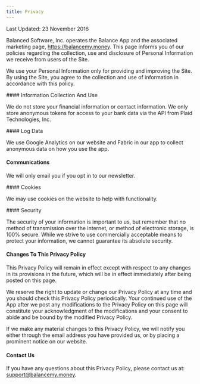 ```yaml
---
title: Privacy
---
```


Last Updated: 23 November 2016

Balanced Software, Inc. operates the Balance App and the associated marketing page, https://balancemy.money. This page informs you of our policies regarding the collection, use and disclosure of Personal Information we receive from users of the Site.

We use your Personal Information only for providing and improving the Site. By using the Site, you agree to the collection and use of information in accordance with this policy.

#### Information Collection And Use

We do not store your financial information or contact information. We only store anonymous tokens for access to your bank data via the API from Plaid Technologies, Inc.

#### Log Data

We use Google Analytics on our website and Fabric in our app to collect anonymous data on how you use the app.

#### Communications

We will only email you if you opt in to our newsletter.

#### Cookies

We may use cookies on the website to help with functionality.

#### Security

The security of your information is important to us, but remember that no method of transmission over the internet, or method of electronic storage, is 100% secure. While we strive to use commercially acceptable means to protect your information, we cannot guarantee its absolute security.

#### Changes To This Privacy Policy

This Privacy Policy will remain in effect except with respect to any changes in its provisions in the future, which will be in effect immediately after being posted on this page.

We reserve the right to update or change our Privacy Policy at any time and you should check this Privacy Policy periodically. Your continued use of the App after we post any modifications to the Privacy Policy on this page will constitute your acknowledgment of the modifications and your consent to abide and be bound by the modified Privacy Policy.

If we make any material changes to this Privacy Policy, we will notify you either through the email address you have provided us, or by placing a prominent notice on our website.

#### Contact Us

If you have any questions about this Privacy Policy, please contact us at: support@balancemy.money.
